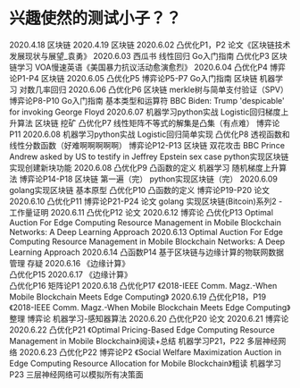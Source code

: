 # 兴趣使然的测试小子？？
2020.4.18   区块链
2020.4.19   区块链
2020.6.02   凸优化P1，P2
            论文《区块链技术发展现状与展望_袁勇》
2020.6.03   西瓜书 线性回归
            Go入门指南
            凸优化P3
            区块链学习
            VOA慢速英语《美国暴力抗议活动愈演愈烈》
2020.6.04   凸优化P4
            博弈论P1-P4
            区块链
2020.6.05   凸优化P5
            博弈论P5-P7
            Go入门指南
            区块链
            机器学习 对数几率回归
2020.6.06   凸优化P6
            区块链  merkle树与简单支付验证（SPV）
            博弈论P8-P10
            Go入门指南  基本类型和运算符
            BBC Biden: Trump 'despicable' for invoking George Floyd
2020.6.07   机器学习python实战  Logistic回归梯度上升算法
            区块链 挖矿
            凸优化P7 线性矩阵不等式的解集是凸集（有点难）
            博弈论P11
2020.6.08   机器学习python实战  Logistic回归简单实现
            凸优化P8 透视函数和线性分数函数（好难啊啊啊啊啊）
            博弈论P12-P13
            区块链  双花攻击
            BBC Prince Andrew asked by US to testify in Jeffrey Epstein sex case
            python实现区块链    实现创建新块功能
2020.6.08   凸优化P9    凸函数的定义
            机器学习    随机梯度上升算法
            博弈论P14-P18
            区块链  第一遍（完）
            python实现区块链（完）
2020.6.09   golang实现区块链    基本原型
            凸优化P10   凸函数的定义
            博弈论P19-P20
            论文
2020.6.10   凸优化P11
            博弈论P21-P24
            论文
            golang 实现区块链(Bitcoin)系列2 - 工作量证明
2020.6.11   凸优化P12
            论文
2020.6.12   博弈论
            凸优化P13
            Optimal Auction For Edge Computing Resource Management in Mobile Blockchain Networks: A Deep Learning Approach
2020.6.13   Optimal Auction For Edge Computing Resource Management in Mobile Blockchain Networks: A Deep Learning Approach
2020.6.14   凸函数P14
            基于区块链与边缘计算的物联网数据管理 存疑
2020.6.16   《边缘计算》        
            凸优化P15
2020.6.17   《边缘计算》     
            凸优化P16
            矩阵论P1
2020.6.18   凸优化P17
            《2018-IEEE Comm. Magz.-When Mobile Blockchain Meets Edge Computing》
2020.6.19   凸优化P18，P19
            《2018-IEEE Comm. Magz.-When Mobile Blockchain Meets Edge Computing》整理
            博弈论
            机器学习-感知器算法
2020.6.20   凸优化P20
            论文
2020.6.21   博弈论
2020.6.22   凸优化P21
            《Optimal Pricing-Based Edge Computing Resource Management in Mobile Blockchain》阅读+总结
            机器学习P21，P22 多层神经网络
2020.6.23   凸优化P22
            博弈论P2
            《Social Welfare Maximization Auction in Edge Computing Resource Allocation for Mobile Blockchain》粗读
            机器学习P23 三层神经网络可以模拟所有决策面

